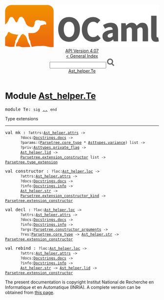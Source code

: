 <!-- ((! set title API !)) ((! set documentation !)) ((! set api !)) ((! set nobreadcrumb !)) -->
<div class="api"><header><nav class="toc brand"><a class="brand" href="https://ocaml.org/"><img src="colour-logo-gray.svg" class="svg" alt="OCaml"></a></nav><nav class="toc"><div class="toc_version"><a href="/docs" id="version-select">API Version 4.07</a></div><a href="index.html">&lt; General Index</a><div class="api_search"><input type="text" name="apisearch" id="api_search" oninput="mySearch(false);" onkeypress="this.oninput();" onclick="this.oninput();" onpaste="this.oninput();">
<img src="search_icon.svg" alt="Search" class="svg" onclick="mySearch(false)"></div>
<div id="search_results"></div><div class="toc_title"><a href="#top">Ast_helper.Te</a></div><ul></ul></nav></header>

<h1>Module <a href="type_Ast_helper.Te.html">Ast_helper.Te</a></h1>

<pre><span id="MODULETe"><span class="keyword">module</span> Te</span>: <code class="code"><span class="keyword">sig</span></code> <a href="Ast_helper.Te.html">..</a> <code class="code"><span class="keyword">end</span></code></pre><div class="info module top">
<div class="info-desc">
<p>Type extensions</p>
</div>
</div>
<hr width="100%">

<pre><span id="VALmk"><span class="keyword">val</span> mk</span> : <code class="type">?attrs:<a href="Ast_helper.html#TYPEattrs">Ast_helper.attrs</a> -&gt;<br>       ?docs:<a href="Docstrings.html#TYPEdocs">Docstrings.docs</a> -&gt;<br>       ?params:(<a href="Parsetree.html#TYPEcore_type">Parsetree.core_type</a> * <a href="Asttypes.html#TYPEvariance">Asttypes.variance</a>) list -&gt;<br>       ?priv:<a href="Asttypes.html#TYPEprivate_flag">Asttypes.private_flag</a> -&gt;<br>       <a href="Ast_helper.html#TYPElid">Ast_helper.lid</a> -&gt;<br>       <a href="Parsetree.html#TYPEextension_constructor">Parsetree.extension_constructor</a> list -&gt; <a href="Parsetree.html#TYPEtype_extension">Parsetree.type_extension</a></code></pre>
<pre><span id="VALconstructor"><span class="keyword">val</span> constructor</span> : <code class="type">?loc:<a href="Ast_helper.html#TYPEloc">Ast_helper.loc</a> -&gt;<br>       ?attrs:<a href="Ast_helper.html#TYPEattrs">Ast_helper.attrs</a> -&gt;<br>       ?docs:<a href="Docstrings.html#TYPEdocs">Docstrings.docs</a> -&gt;<br>       ?info:<a href="Docstrings.html#TYPEinfo">Docstrings.info</a> -&gt;<br>       <a href="Ast_helper.html#TYPEstr">Ast_helper.str</a> -&gt;<br>       <a href="Parsetree.html#TYPEextension_constructor_kind">Parsetree.extension_constructor_kind</a> -&gt; <a href="Parsetree.html#TYPEextension_constructor">Parsetree.extension_constructor</a></code></pre>
<pre><span id="VALdecl"><span class="keyword">val</span> decl</span> : <code class="type">?loc:<a href="Ast_helper.html#TYPEloc">Ast_helper.loc</a> -&gt;<br>       ?attrs:<a href="Ast_helper.html#TYPEattrs">Ast_helper.attrs</a> -&gt;<br>       ?docs:<a href="Docstrings.html#TYPEdocs">Docstrings.docs</a> -&gt;<br>       ?info:<a href="Docstrings.html#TYPEinfo">Docstrings.info</a> -&gt;<br>       ?args:<a href="Parsetree.html#TYPEconstructor_arguments">Parsetree.constructor_arguments</a> -&gt;<br>       ?res:<a href="Parsetree.html#TYPEcore_type">Parsetree.core_type</a> -&gt; <a href="Ast_helper.html#TYPEstr">Ast_helper.str</a> -&gt; <a href="Parsetree.html#TYPEextension_constructor">Parsetree.extension_constructor</a></code></pre>
<pre><span id="VALrebind"><span class="keyword">val</span> rebind</span> : <code class="type">?loc:<a href="Ast_helper.html#TYPEloc">Ast_helper.loc</a> -&gt;<br>       ?attrs:<a href="Ast_helper.html#TYPEattrs">Ast_helper.attrs</a> -&gt;<br>       ?docs:<a href="Docstrings.html#TYPEdocs">Docstrings.docs</a> -&gt;<br>       ?info:<a href="Docstrings.html#TYPEinfo">Docstrings.info</a> -&gt;<br>       <a href="Ast_helper.html#TYPEstr">Ast_helper.str</a> -&gt; <a href="Ast_helper.html#TYPElid">Ast_helper.lid</a> -&gt; <a href="Parsetree.html#TYPEextension_constructor">Parsetree.extension_constructor</a></code></pre>
<div class="copyright">The present documentation is copyright Institut National de Recherche en Informatique et en Automatique (INRIA). A complete version can be obtained from <a href="http://caml.inria.fr/pub/docs/manual-ocaml/">this page</a>.</div></div>